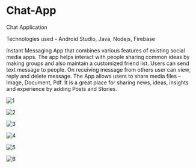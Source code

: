 # Chat-App
Chat Application

Technologies used - Android Studio, Java, Nodejs, Firebase

Instant Messaging App that combines various features of existing social media apps. 
The app helps interact with people sharing common ideas by making groups and also maintain a customized friend list.
Users can send text message to people. 
On receiving message from others user can view, reply and delete message. 
The App allows users to share media files – Image, Document, Pdf.
It is a great place for sharing news, ideas, insights and experience by adding Posts and Stories.



![1](https://user-images.githubusercontent.com/93287801/139294683-61b231b6-027e-4b46-8c46-88accd4f12b6.png)

![2](https://user-images.githubusercontent.com/93287801/139294664-3b3541ef-f1af-4ee9-80f5-af37db91abac.png)

![3](https://user-images.githubusercontent.com/93287801/139294699-b2f52ce0-080e-4682-98ad-fa176f1abb46.png)

![4](https://user-images.githubusercontent.com/93287801/139294729-7695280b-10bf-4d87-8f20-f334882366eb.png)

![5](https://user-images.githubusercontent.com/93287801/139294738-e61331a6-6560-4c99-9d27-3cf7f49b0a44.png)

![6](https://user-images.githubusercontent.com/93287801/139294754-9f804ed6-9f99-4a42-b8fc-af5d34d6e73d.png)
